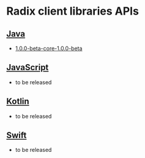 # Radix client libraries APIs

## [Java](https://docs.radixdlt.com/radixdlt-java)

* [1.0.0-beta-core-1.0.0-beta](java/1.0.0-beta-core-1.0.0-beta)

## [JavaScript](https://docs.radixdlt.com/radixdlt-js)

* to be released

## [Kotlin](https://docs.radixdlt.com/radixdlt-kotlin)

* to be released

## [Swift](https://docs.radixdlt.com/radixdlt-swift)

* to be released
